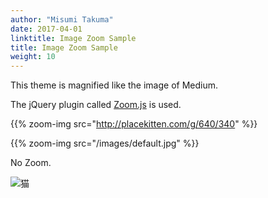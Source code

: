 ```yaml
---
author: "Misumi Takuma"
date: 2017-04-01
linktitle: Image Zoom Sample
title: Image Zoom Sample
weight: 10
---
```


This theme is magnified like the image of Medium.

The jQuery plugin called [Zoom.js](https://github.com/fat/zoom.js/) is used.

{{% zoom-img src="http://placekitten.com/g/640/340" %}}

{{% zoom-img src="/images/default.jpg" %}}

No Zoom.

![猫](http://placekitten.com/g/1000/700 "サンプル")
